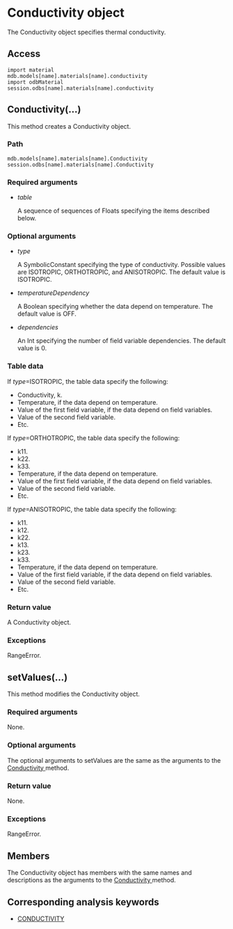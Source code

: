 # Conductivity object

The Conductivity object specifies thermal conductivity.

## Access

```
import material
mdb.models[name].materials[name].conductivity
import odbMaterial
session.odbs[name].materials[name].conductivity
```

## Conductivity(...)



This method creates a Conductivity object.



### Path

```
mdb.models[name].materials[name].Conductivity
session.odbs[name].materials[name].Conductivity
```

### Required arguments

- *table*

  A sequence of sequences of Floats specifying the items described below.

### Optional arguments

- *type*

  A SymbolicConstant specifying the type of conductivity. Possible values are ISOTROPIC, ORTHOTROPIC, and ANISOTROPIC. The default value is ISOTROPIC.

- *temperatureDependency*

  A Boolean specifying whether the data depend on temperature. The default value is OFF.

- *dependencies*

  An Int specifying the number of field variable dependencies. The default value is 0.

### Table data

If *type*=ISOTROPIC, the table data specify the following:

- Conductivity, k.
- Temperature, if the data depend on temperature.
- Value of the first field variable, if the data depend on field variables.
- Value of the second field variable.
- Etc.

If *type*=ORTHOTROPIC, the table data specify the following:

- k11.
- k22.
- k33.
- Temperature, if the data depend on temperature.
- Value of the first field variable, if the data depend on field variables.
- Value of the second field variable.
- Etc.

If *type*=ANISOTROPIC, the table data specify the following:

- k11.
- k12.
- k22.
- k13.
- k23.
- k33.
- Temperature, if the data depend on temperature.
- Value of the first field variable, if the data depend on field variables.
- Value of the second field variable.
- Etc.

### Return value

A Conductivity object.

### Exceptions

RangeError.



## setValues(...)



This method modifies the Conductivity object.



### Required arguments

None.

### Optional arguments

The optional arguments to setValues are the same as the arguments to the [Conductivity ](https://help.3ds.com/2022/english/DSSIMULIA_Established/SIMACAEKERRefMap/simaker-c-conductivitypyc.htm?ContextScope=all#simaker-conductivityconductivitypyc)method.

### Return value

None.

### Exceptions

RangeError.



## Members

The Conductivity object has members with the same names and descriptions as the arguments to the [Conductivity ](https://help.3ds.com/2022/english/DSSIMULIA_Established/SIMACAEKERRefMap/simaker-c-conductivitypyc.htm?ContextScope=all#simaker-conductivityconductivitypyc)method.



## Corresponding analysis keywords

- [CONDUCTIVITY](https://help.3ds.com/2022/english/DSSIMULIA_Established/SIMACAEKEYRefMap/simakey-r-conductivity.htm?ContextScope=all#simakey-r-conductivity)